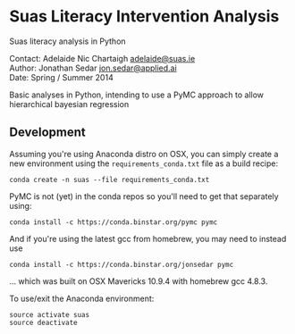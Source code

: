 # Suas Literacy Intervention Analysis

Suas literacy analysis in Python

Contact: Adelaide Nic Chartaigh adelaide@suas.ie  
Author: Jonathan Sedar jon.sedar@applied.ai  
Date: Spring / Summer 2014  


Basic analyses in Python, intending to use a PyMC approach to allow hierarchical bayesian regression


## Development

Assuming you're using Anaconda distro on OSX, you can simply create a new 
environment using the `requirements_conda.txt` file as a build recipe:


    conda create -n suas --file requirements_conda.txt

PyMC is not (yet) in the conda repos so you'll need to get that separately using:

    conda install -c https://conda.binstar.org/pymc pymc

And if you're using the latest gcc from homebrew, you may need to instead use

    conda install -c https://conda.binstar.org/jonsedar pymc

... which was built on OSX Mavericks 10.9.4 with homebrew gcc 4.8.3.


To use/exit the Anaconda environment:
    
    source activate suas
    source deactivate

